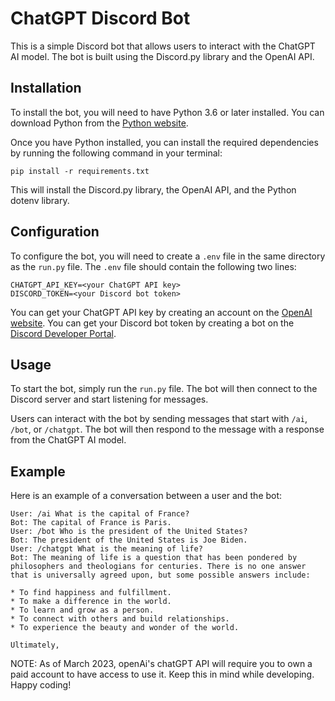  # ChatGPT Discord Bot

This is a simple Discord bot that allows users to interact with the ChatGPT AI model. The bot is built using the Discord.py library and the OpenAI API.

## Installation

To install the bot, you will need to have Python 3.6 or later installed. You can download Python from the [Python website](https://www.python.org/downloads/).

Once you have Python installed, you can install the required dependencies by running the following command in your terminal:

```
pip install -r requirements.txt
```

This will install the Discord.py library, the OpenAI API, and the Python dotenv library.

## Configuration

To configure the bot, you will need to create a `.env` file in the same directory as the `run.py` file. The `.env` file should contain the following two lines:

```
CHATGPT_API_KEY=<your ChatGPT API key>
DISCORD_TOKEN=<your Discord bot token>
```

You can get your ChatGPT API key by creating an account on the [OpenAI website](https://beta.openai.com/). You can get your Discord bot token by creating a bot on the [Discord Developer Portal](https://discord.com/developers/applications).

## Usage

To start the bot, simply run the `run.py` file. The bot will then connect to the Discord server and start listening for messages.

Users can interact with the bot by sending messages that start with `/ai`, `/bot`, or `/chatgpt`. The bot will then respond to the message with a response from the ChatGPT AI model.

## Example

Here is an example of a conversation between a user and the bot:

```
User: /ai What is the capital of France?
Bot: The capital of France is Paris.
User: /bot Who is the president of the United States?
Bot: The president of the United States is Joe Biden.
User: /chatgpt What is the meaning of life?
Bot: The meaning of life is a question that has been pondered by philosophers and theologians for centuries. There is no one answer that is universally agreed upon, but some possible answers include:

* To find happiness and fulfillment.
* To make a difference in the world.
* To learn and grow as a person.
* To connect with others and build relationships.
* To experience the beauty and wonder of the world.

Ultimately,
```
NOTE: As of March 2023, openAi's chatGPT API will require you to own a paid account to have access to use it. Keep this in mind while developing. Happy coding!
